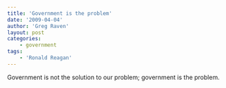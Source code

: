 ```yaml
---
title: 'Government is the problem'
date: '2009-04-04'
author: 'Greg Raven'
layout: post
categories:
    - government
tags:
    - 'Ronald Reagan'
---
```


Government is not the solution to our problem; government is the problem.